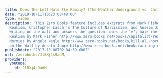 ```yaml
---
title: Does the Left Hate the Family? (The Weather Underground vs. Christopher Lasch)
date: "2019-10-11T16:23:08+08:00"
type: video
description: 'This Zero Books feature includes excerpts from Mark Fisher''s Capitalist
  Realism, Chistopher Lasch''s The Culture of Narcissism, and Anselm Jappe''s The
  Writing on the Wall and answers the question: Does the left hate the family? Capitalist
  Realism by Mark Fisher http://www.zero-books.net/books/capitalist-realism Kill All
  Normies by Angela Nagle http://www.zero-books.net/books/kill-all-normies The Writing
  on the Wall by Anselm Jappe http://www.zero-books.net/books/writing-on-wall'
publishdate: "2017-10-08T02:04:39.000Z"
url: /zerobooks/JlBXj4s9adM/
providers:
  youtube:
    id: JlBXj4s9adM
---
```

